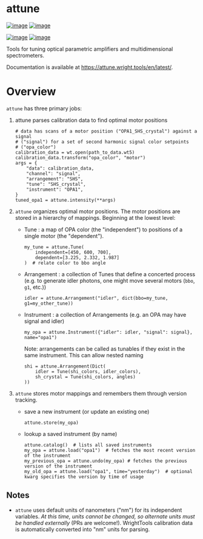 # attune

[![image](https://badge.fury.io/py/attune.svg)](https://badge.fury.io/py/attune)
[![image](https://anaconda.org/conda-forge/attune/badges/version.svg)](https://anaconda.org/conda-forge/attune)

[![image](https://readthedocs.org/projects/attune/badge/?version=stable)](http://attune.wright.tools/en/stable/?badge=stable)
[![image](https://img.shields.io/badge/code%20style-black-000000.svg)](https://github.com/psf/black)

Tools for tuning optical parametric amplifiers and multidimensional spectrometers. 

Documentation is available at <https://attune.wright.tools/en/latest/>.

# Overview

`attune` has three primary jobs:

1.  attune parses calibration data to find optimal motor positions
    ```
    # data has scans of a motor position ("OPA1_SHS_crystal") against a signal
    # ("signal") for a set of second harmonic signal color setpoints
    # ("opa_color")
    calibration_data = wt.open(path_to_data.wt5)
    calibration_data.transform("opa_color", "motor")
    args = {
        "data": calibration_data,
        "channel": "signal",
        "arrangement": "SHS",
        "tune": "SHS_crystal",
        "instrument": "OPA1",
    }
    tuned_opa1 = attune.intensity(**args)
    ```

2.  `attune` organizes optimal motor positions.  The motor positions are stored in a hierarchy of mappings.  Beginning at the lowest level:

    * Tune : a map of OPA color (the "independent") to positions of a single motor (the "dependent").  
        ```
        my_tune = attune.Tune(
            independent=[450, 600, 700],
            dependent=[3.225, 2.332, 1.987]
        )  # relate color to bbo angle
        ```

    * Arrangement : a collection of Tunes that define a concerted process (e.g. to generate idler photons, one might move several motors (`bbo`, `g1`, etc.))
        ```
        idler = attune.Arrangement("idler", dict(bbo=my_tune, g1=my_other_tune))
        ```

    * Instrument : a collection of Arrangements (e.g. an OPA may have signal and idler)
        ```
        my_opa = attune.Instrument({"idler": idler, "signal": signal}, name="opa1")
        ```

        Note: arrangements can be called as tunables if they exist in the same instrument.  This can allow nested naming
        ```
        shi = attune.Arrangement(Dict(
            idler = Tune(shi_colors, idler_colors), 
            sh_crystal = Tune(shi_colors, angles)
        )) 
        ```

3. `attune` stores motor mappings and remembers them through version tracking. 
    * save a new instrument (or update an existing one)
        ```
        attune.store(my_opa)
        ```

    * lookup a saved instrument (by name)
        ```
        attune.catalog()  # lists all saved instruments
        my_opa = attune.load("opa1")  # fetches the most recent version of the instrument
        my_previous_opa = attune.undo(my_opa) # fetches the previous version of the instrument
        my_old_opa = attune.load("opa1", time="yesterday")  # optional kwarg specifies the version by time of usage    
        ```


## Notes

* `attune` uses default units of nanometers ("nm") for its independent variables.
    _At this time, units cannot be changed, so alternate units must be handled externally_ (PRs are welcome!).
    WrightTools calibration data is automatically converted into "nm" units for parsing.


